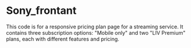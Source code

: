 # Sony_frontant
This code is for a responsive pricing plan page for a streaming service. It contains three subscription options: "Mobile only" and two "LIV Premium" plans, each with different features and pricing.
